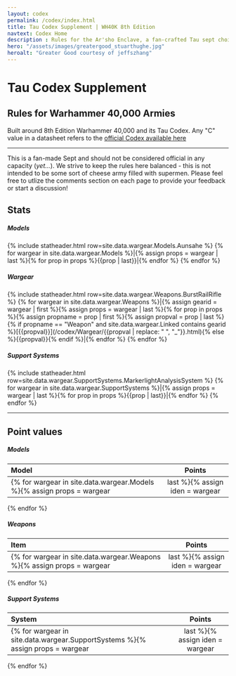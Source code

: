 ```yaml
---
layout: codex
permalink: /codex/index.html
title: Tau Codex Supplement | WH40K 8th Edition
navtext: Codex Home
description : Rules for the Ar'sho Enclave, a fan-crafted Tau sept choice based on the Warhammer 40,000 8th Edition Tau Codex.  
hero: "/assets/images/greatergood_stuarthughe.jpg"
heroalt: "Greater Good courtesy of jeffszhang"
---
```


# Tau Codex Supplement

## Rules for Warhammer 40,000 Armies 

Built around 8th Edition Warhammer 40,000 and its Tau Codex. Any "C" value in a datasheet refers to the [official Codex available here](https://www.games-workshop.com/en-US/Codex-Tau-Empire-2018-ENG)

---

This is a fan-made Sept and should not be considered official in any capacity (*yet...*). We strive to keep the rules here balanced - this is not intended to be some sort of cheese army filled with supermen. Please feel free to utlize the comments section on each page to provide your feedback or start a discussion! 

## Stats

##### Models

{% include statheader.html row=site.data.wargear.Models.Aunsahe %}
{% for wargear in site.data.wargear.Models %}|{% assign props = wargear | last %}{% for prop in props %}{{prop | last}}|{% endfor %}
{% endfor %}

##### Wargear

{% include statheader.html row=site.data.wargear.Weapons.BurstRailRifle %}
{% for wargear in site.data.wargear.Weapons %}|{% assign gearid = wargear | first %}{% assign props = wargear | last %}{% for prop in props %}{% assign propname = prop | first %}{% assign propval = prop | last %}{% if propname == "Weapon" and site.data.wargear.Linked contains gearid %}[{{propval}}](/codex/Wargear/{{propval | replace: " ", "_"}}.html){% else %}{{propval}}{% endif %}|{% endfor %}
{% endfor %}

##### Support Systems

{% include statheader.html row=site.data.wargear.SupportSystems.MarkerlightAnalysisSystem %}
{% for wargear in site.data.wargear.SupportSystems %}|{% assign props = wargear | last %}{% for prop in props %}{{prop | last}}|{% endfor %}
{% endfor %}

---

## Point values

##### Models

| Model | Points |
|:---|:---:|
{% for wargear in site.data.wargear.Models %}{% assign props = wargear | last %}{% assign iden = wargear | first %}|{{props.Unit}}|{{ site.data.wargear.Points[iden] }}|
{% endfor %}

##### Weapons

| Item | Points |
|:---|:---:|
{% for wargear in site.data.wargear.Weapons %}{% assign props = wargear | last %}{% assign iden = wargear | first %}|{{props.Weapon}}|{{ site.data.wargear.Points[iden] }}|
{% endfor %}

##### Support Systems

| System | Points |
|:---|:---:|
{% for wargear in site.data.wargear.SupportSystems %}{% assign props = wargear | last %}{% assign iden = wargear | first %}|{{props.Name}}|{{ site.data.wargear.Points[iden] }}|
{% endfor %}
